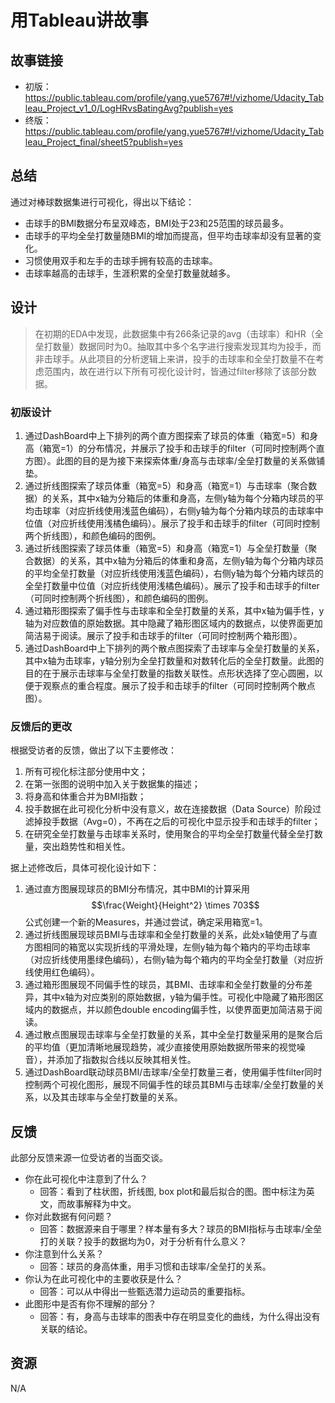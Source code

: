 # 用Tableau讲故事

## 故事链接

- 初版：https://public.tableau.com/profile/yang.yue5767#!/vizhome/Udacity_Tableau_Project_v1_0/LogHRvsBatingAvg?publish=yes
- 终版：https://public.tableau.com/profile/yang.yue5767#!/vizhome/Udacity_Tableau_Project_final/sheet5?publish=yes

## 总结

通过对棒球数据集进行可视化，得出以下结论：

- 击球手的BMI数据分布呈双峰态，BMI处于23和25范围的球员最多。
- 击球手的平均全垒打数量随BMI的增加而提高，但平均击球率却没有显著的变化。
- 习惯使用双手和左手的击球手拥有较高的击球率。
- 击球率越高的击球手，生涯积累的全垒打数量就越多。

## 设计

> 在初期的EDA中发现，此数据集中有266条记录的avg（击球率）和HR（全垒打数量）数据同时为0。抽取其中多个名字进行搜索发现其均为投手，而非击球手。从此项目的分析逻辑上来讲，投手的击球率和全垒打数量不在考虑范围内，故在进行以下所有可视化设计时，皆通过filter移除了该部分数据。

### 初版设计

1. 通过DashBoard中上下排列的两个直方图探索了球员的体重（箱宽=5）和身高（箱宽=1）的分布情况，并展示了投手和击球手的filter（可同时控制两个直方图）。此图的目的是为接下来探索体重/身高与击球率/全垒打数量的关系做铺垫。
2. 通过折线图探索了球员体重（箱宽=5）和身高（箱宽=1）与击球率（聚合数据）的关系，其中x轴为分箱后的体重和身高，左侧y轴为每个分箱内球员的平均击球率（对应折线使用浅蓝色编码），右侧y轴为每个分箱内球员的击球率中位值（对应折线使用浅橘色编码）。展示了投手和击球手的filter（可同时控制两个折线图），和颜色编码的图例。
3. 通过折线图探索了球员体重（箱宽=5）和身高（箱宽=1）与全垒打数量（聚合数据）的关系，其中x轴为分箱后的体重和身高，左侧y轴为每个分箱内球员的平均全垒打数量（对应折线使用浅蓝色编码），右侧y轴为每个分箱内球员的全垒打数量中位值（对应折线使用浅橘色编码）。展示了投手和击球手的filter（可同时控制两个折线图），和颜色编码的图例。
4. 通过箱形图探索了偏手性与击球率和全垒打数量的关系，其中x轴为偏手性，y轴为对应数值的原始数据。其中隐藏了箱形图区域内的数据点，以使界面更加简洁易于阅读。展示了投手和击球手的filter（可同时控制两个箱形图）。
5. 通过DashBoard中上下排列的两个散点图探索了击球率与全垒打数量的关系，其中x轴为击球率，y轴分别为全垒打数量和对数转化后的全垒打数量。此图的目的在于展示击球率与全垒打数量的指数关联性。点形状选择了空心圆圈，以便于观察点的重合程度。展示了投手和击球手的filter（可同时控制两个散点图）。

### 反馈后的更改

根据受访者的反馈，做出了以下主要修改：

1. 所有可视化标注部分使用中文；
2. 在第一张图的说明中加入关于数据集的描述；
3. 将身高和体重合并为BMI指数；
4. 投手数据在此可视化分析中没有意义，故在连接数据（Data Source）阶段过滤掉投手数据（Avg=0），不再在之后的可视化中显示投手和击球手的filter；
5. 在研究全垒打数量与击球率关系时，使用聚合的平均全垒打数量代替全垒打数量，突出趋势性和相关性。

据上述修改后，具体可视化设计如下：

1. 通过直方图展现球员的BMI分布情况，其中BMI的计算采用$$\frac{Weight}{Height^2} \times 703$$公式创建一个新的Measures，并通过尝试，确定采用箱宽=1。
2. 通过折线图展现球员BMI与击球率和全垒打数量的关系，此处x轴使用了与直方图相同的箱宽以实现折线的平滑处理，左侧y轴为每个箱内的平均击球率（对应折线使用墨绿色编码），右侧y轴为每个箱内的平均全垒打数量（对应折线使用红色编码）。
3. 通过箱形图展现不同偏手性的球员，其BMI、击球率和全垒打数量的分布差异，其中x轴为对应类别的原始数据，y轴为偏手性。可视化中隐藏了箱形图区域内的数据点，并以颜色double encoding偏手性，以使界面更加简洁易于阅读。
4. 通过散点图展现击球率与全垒打数量的关系，其中全垒打数量采用的是聚合后的平均值（更加清晰地展现趋势，减少直接使用原始数据所带来的视觉噪音），并添加了指数拟合线以反映其相关性。
5. 通过DashBoard联动球员BMI/击球率/全垒打数量三者，使用偏手性filter同时控制两个可视化图形，展现不同偏手性的球员其BMI与击球率/全垒打数量的关系，以及其击球率与全垒打数量的关系。

## 反馈

此部分反馈来源一位受访者的当面交谈。

- 你在此可视化中注意到了什么？
  - 回答：看到了柱状图，折线图, box plot和最后拟合的图。图中标注为英文，而故事解释为中文。
- 你对此数据有何问题？
  - 回答：数据源来自于哪里？样本量有多大？球员的BMI指标与击球率/全垒打的关联？投手的数据均为0，对于分析有什么意义？
- 你注意到什么关系？
  - 回答：球员的身高体重，用手习惯和击球率/全垒打的关系。
- 你认为在此可视化中的主要收获是什么？
  - 回答：可以从中得出一些甄选潜力运动员的重要指标。
- 此图形中是否有你不理解的部分？
  - 回答：有，身高与击球率的图表中存在明显变化的曲线，为什么得出没有关联的结论。

## 资源

N/A